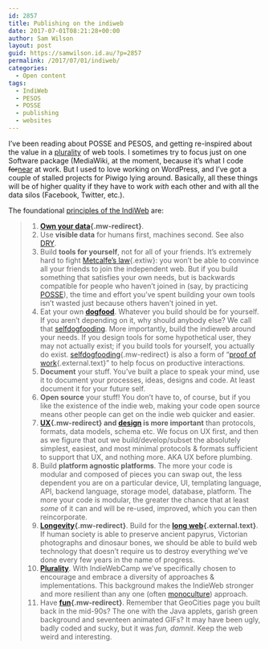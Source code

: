 ```yaml
---
id: 2857
title: Publishing on the indiweb
date: 2017-07-01T08:21:28+00:00
author: Sam Wilson
layout: post
guid: https://samwilson.id.au/?p=2857
permalink: /2017/07/01/indiweb/
categories:
  - Open content
tags:
  - IndiWeb
  - PESOS
  - POSSE
  - publishing
  - websites
---
```

I&#8217;ve been reading about POSSE and PESOS, and getting re-inspired about the value in a [plurality](https://indieweb.org/plurality) of web tools. I sometimes try to focus just on one Software package (MediaWiki, at the moment, because it&#8217;s what I code <del>for</del><ins>near</ins> at work. But I used to love working on WordPress, and I&#8217;ve got a couple of stalled projects for Piwigo lying around. Basically, all these things will be of higher quality if they have to work _with_ each other and with all the data silos (Facebook, Twitter, etc.).

The foundational [principles of the IndiWeb](https://indieweb.org/principles) are:

>   1. **[Own your data](https://indieweb.org/own-your-data "own-your-data"){.mw-redirect}**.
>   2. Use **visible data** for humans first, machines second. See also [DRY](https://indieweb.org/DRY "DRY").
>   3. Build **tools for yourself**, not for all of your friends. It&#8217;s extremely hard to fight [Metcalfe&#8217;s law](http://en.wikipedia.org/wiki/Metcalfe%27s_law "wikipedia:Metcalfe's law"){.extiw}: you won&#8217;t be able to convince all your friends to join the independent web. But if you build something that satisfies your own needs, but is backwards compatible for people who haven&#8217;t joined in (say, by practicing [POSSE](https://indieweb.org/POSSE "POSSE")), the time and effort you&#8217;ve spent building your own tools isn&#8217;t wasted just because others haven&#8217;t joined in yet.
>   4. Eat your own **[dogfood](https://indieweb.org/dogfood "dogfood")**. Whatever you build should be for yourself. If you aren&#8217;t depending on it, why should anybody else? We call that [selfdogfooding](https://indieweb.org/selfdogfood "selfdogfood"). More importantly, build the indieweb around your needs. If you design tools for some hypothetical user, they may not actually exist; if you build tools for yourself, you actually do exist. [selfdogfooding](https://indieweb.org/selfdogfooding "selfdogfooding"){.mw-redirect} is also a form of &#8220;[proof of work](http://en.wikipedia.org/wiki/Proof-of-work_system){.external.text}&#8221; to help focus on productive interactions.
>   5. **Document** your stuff. You&#8217;ve built a place to speak your mind, use it to document your processes, ideas, designs and code. At least document it for your future self.
>   6. **Open source** your stuff! You don&#8217;t have to, of course, but if you like the existence of the indie web, making your code open source means other people can get on the indie web quicker and easier.
>   7. **[UX](https://indieweb.org/UX "UX"){.mw-redirect} and [design](https://indieweb.org/design "design") is more important** than protocols, formats, data models, schema etc. We focus on UX first, and then as we figure that out we build/develop/subset the absolutely simplest, easiest, and most minimal protocols & formats sufficient to support that UX, and nothing more. AKA UX before plumbing.
>   8. Build **platform agnostic platforms**. The more your code is modular and composed of pieces you can swap out, the less dependent you are on a particular device, UI, templating language, API, backend language, storage model, database, platform. The more your code is modular, the greater the chance that at least _some_ of it can and will be re-used, improved, which you can then reincorporate.
>   9. **[Longevity](https://indieweb.org/Longevity "Longevity"){.mw-redirect}**. Build for the **[long web](http://adactio.com/articles/1522/){.external.text}**. If human society is able to preserve ancient papyrus, Victorian photographs and dinosaur bones, we should be able to build web technology that doesn&#8217;t require us to destroy everything we&#8217;ve done every few years in the name of progress.
>  10. <span id="Plurality"><b><a title="plurality" href="https://indieweb.org/plurality">Plurality</a></b></span>. With IndieWebCamp we&#8217;ve specifically chosen to encourage and embrace a diversity of approaches & implementations. This <span id="Background">background</span> makes the IndieWeb stronger and more resilient than any one (often [monoculture](https://indieweb.org/monoculture "monoculture")) approach.
>  11. Have **[fun](https://indieweb.org/fun "fun"){.mw-redirect}**. Remember that GeoCities page you built back in the mid-90s? The one with the Java applets, garish green background and seventeen animated GIFs? It may have been ugly, badly coded and sucky, but it was _fun, damnit_. Keep the web weird and interesting.